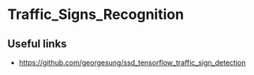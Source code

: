 # Traffic_Signs_Recognition


## Useful links

* https://github.com/georgesung/ssd_tensorflow_traffic_sign_detection

